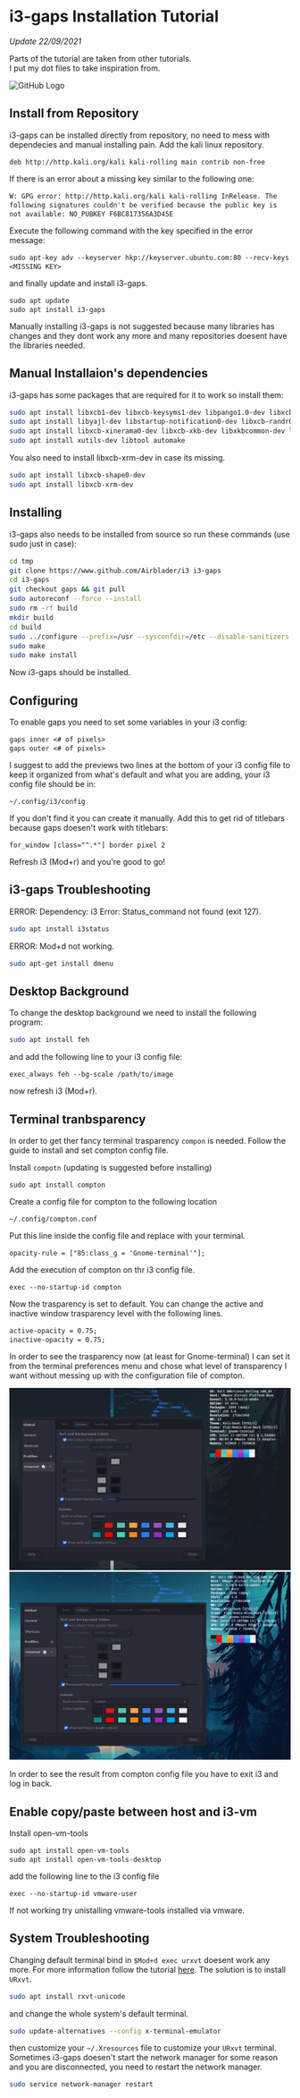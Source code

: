 # i3-gaps Installation Tutorial

*Update 22/09/2021*

Parts of the tutorial are taken from other tutorials.<br/>
I put my dot files to take inspiration from.

![GitHub Logo](https://cdn.discordapp.com/attachments/537387570620006401/698175766772318218/unknown.png)

## Install from Repository
i3-gaps can be installed directly from repository, no need to mess with dependecies and manual installing pain. Add the kali linux repository.

```
deb http://http.kali.org/kali kali-rolling main contrib non-free
```

If there is an error about a missing key similar to the following one:
```
W: GPG error: http://http.kali.org/kali kali-rolling InRelease. The following signatures couldn't be verified because the public key is not available: NO_PUBKEY F6BC817356A3D45E
```

Execute the following command with the key specified in the error message:

```
sudo apt-key adv --keyserver hkp://keyserver.ubuntu.com:80 --recv-keys <MISSING KEY>
```

and finally update and install i3-gaps.

```
sudo apt update
sudo apt install i3-gaps
```

Manually installing i3-gaps is not suggested because many libraries has changes and they dont work any more and many repositories doesent have the libraries needed.

## Manual Installaion's dependencies
i3-gaps has some packages that are required for it to work so install them:
```bash
sudo apt install libxcb1-dev libxcb-keysyms1-dev libpango1.0-dev libxcb-util0-dev libxcb-icccm4-dev
sudo apt install libyajl-dev libstartup-notification0-dev libxcb-randr0-dev libev-dev libxcb-cursor-dev
sudo apt install libxcb-xinerama0-dev libxcb-xkb-dev libxkbcommon-dev libxkbcommon-x11-dev autoconf
sudo apt install xutils-dev libtool automake
```
You also need to install libxcb-xrm-dev in case its missing.
``` bash
sudo apt install libxcb-shape0-dev
sudo apt install libxcb-xrm-dev
``` 

## Installing
i3-gaps also needs to be installed from source so run these commands (use sudo just in case):
``` bash
cd tmp
git clone https://www.github.com/Airblader/i3 i3-gaps
cd i3-gaps
git checkout gaps && git pull
sudo autoreconf --force --install
sudo rm -rf build
mkdir build
cd build
sudo ../configure --prefix=/usr --sysconfdir=/etc --disable-sanitizers
sudo make
sudo make install
```
Now i3-gaps should be installed.

## Configuring
To enable gaps you need to set some variables in your i3 config:
```
gaps inner <# of pixels>
gaps outer <# of pixels>
```
I suggest to add the previews two lines at the bottom of your i3 config file to keep it organized from what's default and what you are adding, your i3 config file should be in:
```
~/.config/i3/config
```
If you don't find it you can create it manually.
Add this to get rid of titlebars because gaps doesen't work with titlebars:
```
for_window [class="^.*"] border pixel 2
```
Refresh i3 (Mod+r) and you're good to go!

## i3-gaps Troubleshooting
ERROR: Dependency: i3 Error: Status_command not found (exit 127).
``` bash
sudo apt install i3status
```
ERROR: Mod+d not working.
``` bash
sudo apt-get install dmenu
```

## Desktop Background
To change the desktop background we need to install the following program:
``` bash
sudo apt install feh
```
and add the following line to your i3 config file:
``` 
exec_always feh --bg-scale /path/to/image
```
now refresh i3 (Mod+r).

## Terminal tranbsparency
In order to get ther fancy terminal trasparency `compon` is needed. Follow the guide to install and set compton config file.

Install `compotn` (updating is suggested before installing)

```
sudo apt install compton
```

Create a config file for compton to the following location

```
~/.config/compton.conf
```

Put this line inside the config file and replace with your terminal.

```
opacity-rule = ["85:class_g = 'Gnome-terminal'"];
```

Add the execution of compton on thr i3 config file.

```
exec --no-startup-id compton
```
Now the trasparency is set to default. You can change the active and inactive window trasparency level with the following lines.

```
active-opacity = 0.75;
inactive-opacity = 0.75;
```

In order to see the trasparency now (at least for Gnome-terminal) I can set it from the terminal preferences menu and chose what level of transparency I want without messing up with the configuration file of compton.

![lvl1](https://github.com/Benwick921/i3gapstutorial/blob/master/lvl1.PNG)
![lvl2](https://github.com/Benwick921/i3gapstutorial/blob/master/lvl2.PNG)

In order to see the result from compton config file you have to exit i3 and log in back.

## Enable copy/paste between host and i3-vm

Install open-vm-tools

```
sudo apt install open-vm-tools
sudo apt install open-vm-tools-desktop
```

add the following line to the i3 config file

```
exec --no-startup-id vmware-user
```

If not working try unistalling vmware-tools installed via vmware.

## System Troubleshooting
Changing default terminal bind in `$Mod+d exec urxvt` doesent work any more.
For more information follow the tutorial [here](https://www.osradar.com/change-the-default-terminal-emulator-on-linux/).
The solution is to install `URxvt`.
``` bash
sudo apt install rxvt-unicode
```
and change the whole system's default terminal.
``` bash
sudo update-alternatives --config x-terminal-emulator
```
then customize your `~/.Xresources` file to customize your `URxvt` terminal.<br/>
Sometimes i3-gaps doesen't start the network manager for some reason and you are disconnected, you need to restart the network manager.
``` bash
sudo service network-manager restart
```
